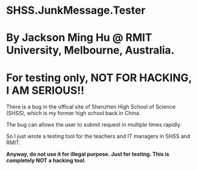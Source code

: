 # SHSS.JunkMessage.Tester

# By Jackson Ming Hu @ RMIT University, Melbourne, Australia.

# For testing only, NOT FOR HACKING, I AM SERIOUS!!

There is a bug in the offical site of Shenzhen High School of Science (SHSS), which is my former high school back in China.

The bug can allows the user to submit request in multiple times rapidly.

So I just wrote a testing tool for the teachers and IT managers in SHSS and RMIT.

**Anyway, do not use it for illegal purpose. Just for testing. This is completely NOT a hacking tool.**


